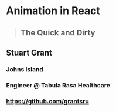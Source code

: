 # Animation in React

> ## The Quick and Dirty

## Stuart Grant

### Johns Island

### Engineer @ Tabula Rasa Healthcare

### https://github.com/grantsru
